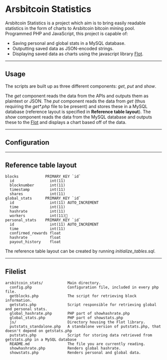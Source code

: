 # Arsbitcoin Statistics

Arsbitcoin Statistics is a project which aim is to bring easily readable statistics in the form of charts to Arsbitcoin bitcoin mining pool. Programmed PHP and JavaScript, this project is capable of:

* Saving personal and global stats in a MySQL database.
* Outputting saved data as JSON-encoded strings.
* Displaying saved data as charts using the javascript library [Flot](http://code.google.com/p/flot/ "Flot").

- - -

## Usage

The scripts are built up as three different components: _get_, _put_ and _show_.

The _get_ component reads the data from the APIs and outputs them as plaintext or JSON. The _put_ component reads the data from _get_ (thus requiring the _get*.php_ file to be present) and stores these in a MySQL database (reference layout is specified in __Reference table layout__). The _show_ component reads the data from the MySQL database and outputs these to the [Flot](http://code.google.com/p/flot/ "Flot") and displays a chart based off of the data.

- - -

## Configuration

- - -

## Reference table layout

    blocks            PRIMARY_KEY `id`
      id                int(11)
      blocknumber       int(11)
      timestamp         int(11)
      shares            int(11)
    global_stats      PRIMARY_KEY `id`
      id                int(11) AUTO_INCREMENT
      time              int(11)
      hashrate          int(11)
      workers           int(11)
    personal_stats    PRIMARY_KEY `id`
      id                int(11) AUTO_INCREMENT
      time              int(11)
      confirmed_rewards float
      hashrate          float
      payout_history    float


The reference table layout can be created by running *initialize_tables.sql*.

- - -

## Filelist

    arsbitcoin_stats/           Main directory.
      config.php                Configuration file, included in every php file.
      getblocks.php             The script for retrieving block information.
      getstats.php              Script responsible for retrieving global and personal stats.
      global_hashrate.php       PHP part of showhashrate.php
      global_stats.php          PHP part of showstats.php
      js/                       Directory housing the Flot library.
      putstats_standalone.php   A standalone version of putstats.php, that doesn't depend on getstats.php
      putstats.php              Script for storing data retrieved from getstats.php in a MySQL database
      README.md                 The file you are currently reading.
      showhashrate.php          Renders global hashrate.
      showstats.php             Renders personal and global data.